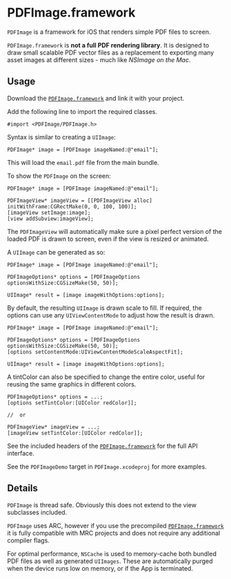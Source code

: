 PDFImage.framework
===========

`PDFImage` is a framework for iOS that renders simple PDF files to screen.

`PDFImage.framework` is **not a full PDF rendering library**. It is designed to draw small scalable PDF vector files as a replacement to exporting many asset images at different sizes - much like *NSImage on the Mac*.

Usage
-----

Download the [`PDFImage.framework`](Xcode/PDFImage.framework.zip) and link it with your project.

Add the following line to import the required classes.

    #import <PDFImage/PDFImage.h>

Syntax is similar to creating a `UIImage`:

    PDFImage* image = [PDFImage imageNamed:@"email"];

This will load the `email.pdf` file from the main bundle.

To show the `PDFImage` on the screen:

    PDFImage* image = [PDFImage imageNamed:@"email"];
    
    PDFImageView* imageView = [[PDFImageView alloc] initWithFrame:CGRectMake(0, 0, 100, 100)];
    [imageView setImage:image];
    [view addSubview:imageView];
    
The `PDFImageView` will automatically make sure a pixel perfect version of the loaded PDF is drawn to screen, even if the view is resized or animated.

A `UIImage` can be generated as so:

    PDFImage* image = [PDFImage imageNamed:@"email"];
    
    PDFImageOptions* options = [PDFImageOptions optionsWithSize:CGSizeMake(50, 50)];
    
    UIImage* result = [image imageWithOptions:options];
    
By default, the resulting `UIImage` is drawn scale to fill. If required, the options can use any `UIViewContentMode` to adjust how the result is drawn.

    PDFImage* image = [PDFImage imageNamed:@"email"];
    
    PDFImageOptions* options = [PDFImageOptions optionsWithSize:CGSizeMake(50, 50)];
    [options setContentMode:UIViewContentModeScaleAspectFit];
    
    UIImage* result = [image imageWithOptions:options];


A tintColor can also be specified to change the entire color, useful for reusing the same graphics in different colors.

    PDFImageOptions* options = ...;
    [options setTintColor:[UIColor redColor]];
    
    //  or
    
    PDFImageView* imageView = ...;
    [imageView setTintColor:[UIColor redColor]];

See the included headers of the [`PDFImage.framework`](Xcode/PDFImage.framework.zip) for the full API interface.

See the `PDFImageDemo` target in `PDFImage.xcodeproj` for more examples.


Details
-----

`PDFImage` is thread safe. Obviously this does not extend to the view subclasses included.

`PDFImage` uses ARC, however if you use the precompiled [`PDFImage.framework`](Xcode/PDFImage.framework.zip) it is fully compatible with MRC projects and does not require any additional compiler flags.

For optimal performance, `NSCache` is used to memory-cache both bundled PDF files as well as generated `UIImages`. These are automatically purged when the device runs low on memory, or if the App is terminated.
